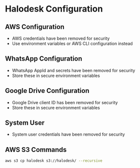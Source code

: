 # Halodesk Configuration

## AWS Configuration
- AWS credentials have been removed for security
- Use environment variables or AWS CLI configuration instead

## WhatsApp Configuration
- WhatsApp AppId and secrets have been removed for security
- Store these in secure environment variables

## Google Drive Configuration
- Google Drive client ID has been removed for security
- Store these in secure environment variables

## System User
- System user credentials have been removed for security

## AWS S3 Commands
```bash
aws s3 cp halodesk s3://halodesk/ --recursive
```
